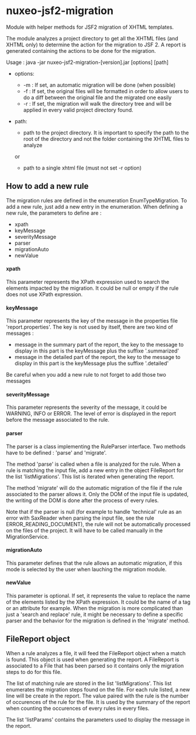 nuxeo-jsf2-migration
====================

Module with helper methods for JSF2 migration of XHTML templates.

The module analyzes a project directory to get all the XHTML files (and XHTML only) to determine the action for the migration to JSF 2.
A report is generated containing the actions to be done for the migration.

Usage : java -jar nuxeo-jsf2-migration-\[version\].jar \[options\] \[path\]

 + options:
   + -m : If set, an automatic migration will be done (when possible)
   + -f : If set, the original files will be formatted in order to allow users to do a diff between the original file and the migrated one easily
   + -r : If set, the migration will walk the directory tree and will be applied in every valid project directory found.
 + path:
   + path to the project directory. It is important to specify the path to the root of the directory and not the folder containing the XHTML files to analyze

   or 
   + path to a single xhtml file (must not set -r option)

## How to add a new rule

The migration rules are defined in the enumeration EnumTypeMigration. To add a new rule, just add a new entry in the enumeration.
When defining a new rule, the parameters to define are :
+ xpath
+ keyMessage
+ severityMessage
+ parser
+ migrationAuto
+ newValue

#### xpath

This parameter represents the XPath expression used to search the elements impacted by the migration. It could be null or empty if the rule does not use XPath expression.

#### keyMessage

This parameter represents the key of the message in the properties file 'report.properties'. The key is not used by itself, there are two kind of messages :

- message in the summary part of the report, the key to the message to display in this part is the keyMessage plus the suffixe '.summarized'
- message in the detailed part of the report, the key to the message to display in this part is the keyMessage plus the suffixe '.detailed'

Be careful when you add a new rule to not forget to add those two messages

#### severityMessage

This parameter represents the severity of the message, it could be WARNING, INFO or ERROR. The level of error is displayed in the report before the message associated to the rule.

#### parser

The parser is a class implementing the RuleParser interface. Two methods have to be defined : 'parse' and 'migrate'.

The method 'parse' is called when a file is analyzed for the rule. When a rule is matching the input file, add a new entry in the object FileReport for the list 'listMigrations'. This list is iterated when generating the report.

The method 'migrate' will do the automatic migration of the file if the rule associated to the parser allows it. Only the DOM of the input file is updated, the writing of the DOM is done after the process of every rules.

Note that if the parser is null (for example to handle 'technical' rule as an error with SaxReader when parsing the input file, see the rule ERROR\_READING\_DOCUMENT), the rule will not be automatically processed on the files of the project. It will have to be called manually in the MigrationService.

#### migrationAuto

This parameter defines that the rule allows an automatic migration, if this mode is selected by the user when lauching the migration module.

#### newValue

This parameter is optional. If set, it represents the value to replace the name of the elements listed by the XPath expression. It could be the name of a tag or an attribute for example. When the migration is more complicated than just a 'search and replace' rule, it might be necessary to define a specific parser and the behavior for the migration is defined in the 'migrate' method.

## FileReport object

When a rule analyzes a file, it will feed the FileReport object when a match is found. This object is used when generating the report. A FileReport is associated to a File that has been parsed so it contains only the migration steps to do for this file.

The list of matching rule are stored in the list 'listMigrations'. This list enumerates the migration steps found on the file. For each rule listed, a new line will be create in the report. The value paired with the rule is the number of occurences of the rule for the file. It is used by the summary of the report when counting the occurences of every rules in every files.

The list 'listParams' contains the parameters used to display the message in the report.
